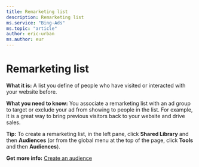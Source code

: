 ```yaml
---
title: Remarketing list
description: Remarketing list
ms.service: "Bing-Ads"
ms.topic: "article"
author: eric-urban
ms.author: eur
---
```


# Remarketing list

**What it is:**  A list you define of people who have visited or interacted with your website before.

**What you need to know:**  You associate a remarketing list with an ad group to target or exclude your ad from showing to people in the list. For example, it is a great way to bring previous visitors back to your website and drive sales.

**Tip:**  To create a remarketing list, in the left pane, click **Shared Library** and then **Audiences** (or from the global menu at the top of the page, click **Tools** and then **Audiences**).

**Get more info:**      [Create an audience](../hlp_BA_CONC_Audiences_CreateAudience.md)


